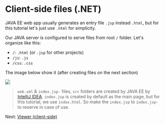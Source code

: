 # Client-side files (.NET)

JAVA EE web app usually generates an entry file `.jsp` instead `.html`, but for this tutorial let's just use `.html` for simplicity.

Our JAVA server is configured to serve files from root `/` folder. Let's organize like this:

- `/`: `.html` (or `.jsp` for other projects)
- `/js`: `.js`
- `/css`: `.css`

The image below show it (after creating files on the next section)

![](_media/java/IntelliJ-IDEA-project_all_files_client.png)

> `web.xml` & `index.jsp-` files, `src` folders are created by JAVA EE by [IntelliJ IDEA](https://www.jetbrains.com/idea/). `index.jsp` is created by default as the main page, but for this tutorial, we use `index.html`. So make the `index.jsp` to `index.jsp-` to reserve in case of use.

Next: [Viewer (client-side)](viewer/viewer)